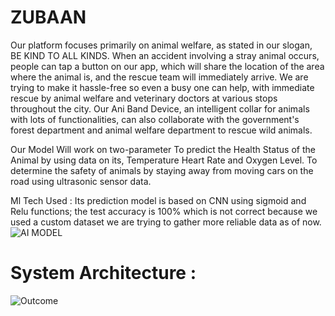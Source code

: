 # ZUBAAN

Our platform focuses primarily on animal welfare, as stated in our slogan, BE KIND TO ALL KINDS. When an accident involving a stray animal occurs, people can tap a button on our app, which will share the location of the area where the animal is, and the rescue team will immediately arrive. We are trying to make it hassle-free so even a busy one can help, with immediate rescue by animal welfare and veterinary doctors at various stops throughout the city. Our Ani Band Device, an intelligent collar for animals with lots of functionalities, can also collaborate with the government's forest department and animal welfare department to rescue wild animals. 


Our Model Will work on two-parameter 
To predict the Health Status of the Animal by using data on its, Temperature Heart Rate and Oxygen Level.
To determine the safety of animals by staying away from moving cars on the road using ultrasonic sensor data. 

Ml Tech Used :
Its prediction model is based on CNN using sigmoid and Relu functions; the test accuracy is 100% which is not correct because we used a custom dataset we are trying to gather more reliable data as of now.
![AI MODEL](https://user-images.githubusercontent.com/81157736/204731416-e288299d-0453-4d96-b7d5-17b4fa492a84.png)


# System Architecture : 


![Outcome](https://user-images.githubusercontent.com/81157736/204731608-dab08348-06b4-4d59-981a-f514128ab108.png)

